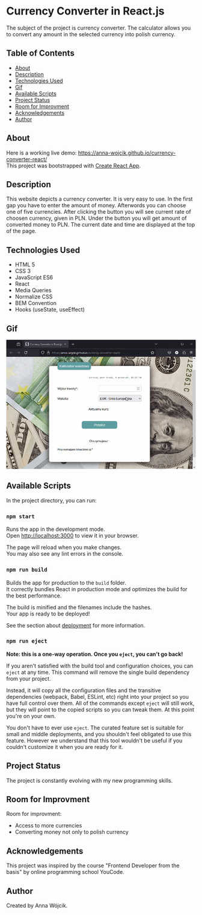 # Currency Converter in React.js
The subject of the project is currency converter. The calculator allows you to convert any amount in the selected currency into polish currency. 

## Table of Contents
* [About](#about)
* [Description](#description)
* [Technologies Used](#technologies-used)
* [Gif](#gif)
* [Available Scripts](#available-scripts)
* [Project Status](#project-status)
* [Room for Improvment](#room-for-improvment)
* [Acknowledgements](#acknowledgements)
* [Author](#author)

## About
Here is a working live demo: https://anna-wojcik.github.io/currency-converter-react/ 
<br>
This project was bootstrapped with [Create React App](https://github.com/facebook/create-react-app).

## Description
This website depicts a currency converter. It is very easy to use. In the first gap you have to enter the amount of money. Afterwords you can choose one of five currencies. After clicking the button you will see current rate of choosen currency, given in PLN. Under the button you will get amount of converted money to PLN. The current date and time are displayed at the top of the page.

## Technologies Used
- HTML 5
- CSS 3
- JavaScript ES6
- React
- Media Queries
- Normalize CSS
- BEM Convention
- Hooks (useState, useEffect)

## Gif
![alt text](currency-converter-react-date.gif)

## Available Scripts

In the project directory, you can run:

### `npm start`

Runs the app in the development mode.\
Open [http://localhost:3000](http://localhost:3000) to view it in your browser.

The page will reload when you make changes.\
You may also see any lint errors in the console.

### `npm run build`

Builds the app for production to the `build` folder.\
It correctly bundles React in production mode and optimizes the build for the best performance.

The build is minified and the filenames include the hashes.\
Your app is ready to be deployed!

See the section about [deployment](https://facebook.github.io/create-react-app/docs/deployment) for more information.

### `npm run eject`

**Note: this is a one-way operation. Once you `eject`, you can't go back!**

If you aren't satisfied with the build tool and configuration choices, you can `eject` at any time. This command will remove the single build dependency from your project.

Instead, it will copy all the configuration files and the transitive dependencies (webpack, Babel, ESLint, etc) right into your project so you have full control over them. All of the commands except `eject` will still work, but they will point to the copied scripts so you can tweak them. At this point you're on your own.

You don't have to ever use `eject`. The curated feature set is suitable for small and middle deployments, and you shouldn't feel obligated to use this feature. However we understand that this tool wouldn't be useful if you couldn't customize it when you are ready for it.

## Project Status
The project is constantly evolving with my new programming skills.

## Room for Improvment
Room for improvment:
* Access to more currencies
* Converting money not only to polish currency

## Acknowledgements
This project was inspired by the course "Frontend Developer from the basis" by online programming school YouCode. 

## Author
Created by Anna Wójcik.
